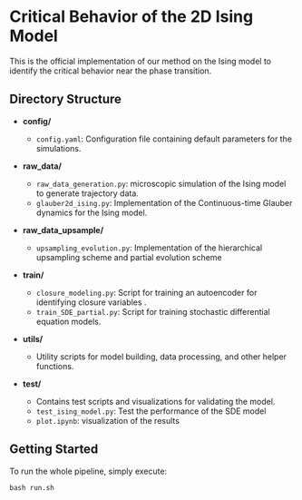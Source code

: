 # Critical Behavior of the 2D Ising Model

This is the official implementation of our method on the Ising model to identify the critical behavior near the phase transition.

## Directory Structure

- **config/**
  - `config.yaml`: Configuration file containing default parameters for the simulations.

- **raw_data/**
  - `raw_data_generation.py`: microscopic simulation of the Ising model to generate trajectory data.
  - `glauber2d_ising.py`: Implementation of the Continuous-time Glauber dynamics for the Ising model.

- **raw_data_upsample/**
  - `upsampling_evolution.py`: Implementation of the hierarchical upsampling scheme and partial evolution scheme

- **train/**
  - `closure_modeling.py`: Script for training an autoencoder for identifying closure variables .
  - `train_SDE_partial.py`: Script for training stochastic differential equation models.

- **utils/**
  - Utility scripts for model building, data processing, and other helper functions.

- **test/**
  - Contains test scripts and visualizations for validating the model.
  - `test_ising_model.py`: Test the performance of the SDE model
  - `plot.ipynb`: visualization of the results


## Getting Started
To run the whole pipeline, simply execute:
```
bash run.sh
```
